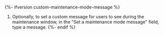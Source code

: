 {%- ifversion custom-maintenance-mode-message %}
1. Optionally, to set a custom message for users to see during the maintenance window, in the "Set a maintenance mode message" field, type a message.
{%- endif %}